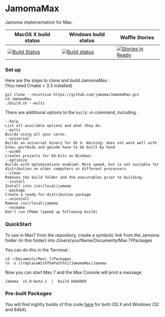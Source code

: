 JamomaMax
=========
Jamoma implementation for Max.

| MacOS X build status | Windows build status | Waffle Stories |
| ------------- | ----------- | ----------- |
| [![Build Status](https://travis-ci.org/jamoma/JamomaMax.svg?branch=master)](https://travis-ci.org/jamoma/JamomaMax)      | [![Build status](https://ci.appveyor.com/api/projects/status/yqv0mv6yrcd41jej?svg=true)](https://ci.appveyor.com/project/avilleret/jamomamax) | [![Stories in Ready](https://badge.waffle.io/jamoma/jamomamax.png?label=ready&title=Ready)](https://waffle.io/jamoma/jamomamax) |

### Set up 

Here are the steps to clone and build JamomaMax :   
(You need Cmake > 3.3 installed)
    
    git clone --recursive https://github.com/jamoma/JamomaMax.git
    cd JamomaMax
    ./build.sh --multi

There are additional options to the `build.sh` command, including : 

    --help
    List all available options and what they do.
    --multi
    Builds using all your cores.
    --universal
    Builds an universal binary for OS X. Warning: does not work well with brew; portmidi and gecode have to be built by hand
    --win64
    Creates projects for 64-bits on Windows.
    --optimize
    Builds with optimizations enabled. More speed, but is not suitable for distribution on older computers or different processors.
    --clean
    Removes the build folder and the executables prior to building.
    --install
    Install into /usr/local/jamoma
    --package
    Create a ready-for-distribution package 
    --uninstall
    Remove /usr/local/jamoma
    --nocmake
    Don't run CMake (speed up following build)
  
### QuickStart

To use in Max7 from the repository, create a symbolic link from the Jamoma folder (in this folder) into /Users/yourName/Documents/Max 7/Packages    

You can do this in the Terminal : 

    cd ~/Documents/Max\ 7/Packages    
    ln -s /[replaceWithThePathTo]/JamomaMax/Jamoma    

Now you can start Max 7 and the Max Console will print a message 

    Jamoma  v1.0-beta.1  |  build 8eb688d

### Pre-built Packages

You will find nighlty builds of this code [here](http://www.jamoma.org/download/JamomaMax/nightly-builds/) for both OS X and Windows (32 and 64bit).

